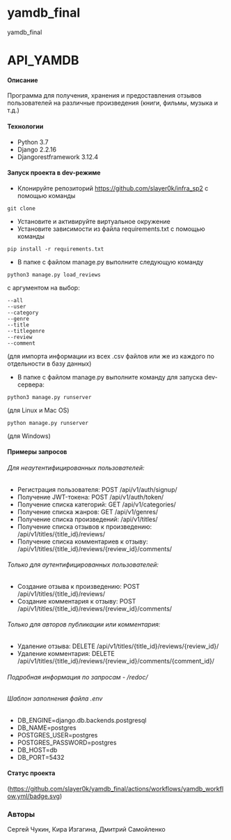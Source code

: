 # yamdb_final
yamdb_final
# API_YAMDB
#### Описание
Программа для получения, хранения и предоставления отзывов пользователей на различные произведения (книги, фильмы, музыка и т.д.)
#### Технологии
- Python 3.7
- Django 2.2.16
- Djangorestframework 3.12.4
#### Запуск проекта в dev-режиме
- Клонируйте репозиторий https://github.com/slayer0k/infra_sp2 с помощью команды
````
git clone
````
- Установите и активируйте виртуальное окружение
- Установите зависимости из файла requirements.txt с помощью команды
````
pip install -r requirements.txt
````
- В папке с файлом manage.py выполните следующую команду
```
python3 manage.py load_reviews
```
с аргументом на выбор:

```
--all
--user
--category
--genre
--title
--titlegenre
--review
--comment
```
(для импорта информации из всех .csv файлов или же из каждого по отдельности в базу данных)
- В папке с файлом manage.py выполните команду для запуска dev-сервера:
````
python3 manage.py runserver
````
(для Linux и Mac OS)
````
python manage.py runserver
````
(для Windows)
#### Примеры запросов
###### Для неаутентифицированных пользователей:
- Регистрация пользователя: POST /api/v1/auth/signup/
- Получение JWT-токена: POST /api/v1/auth/token/
- Получение списка категорий: GET /api/v1/categories/
- Получение списка жанров: GET /api/v1/genres/
- Получение списка произведений: /api/v1/titles/
- Получение списка отзывов к произведению: /api/v1/titles/{title_id}/reviews/
- Получение списка комментариев к отзыву: /api/v1/titles/{title_id}/reviews/{review_id}/comments/
###### Только для аутентифицированных пользователей:
- Создание отзыва к произведению: POST /api/v1/titles/{title_id}/reviews/
- Создание комментария к отзыву: POST /api/v1/titles/{title_id}/reviews/{review_id}/comments/
###### Только для авторов публикации или комментария:
- Удаление отзыва: DELETE /api/v1/titles/{title_id}/reviews/{review_id}/
- Удаление комментария: DELETE /api/v1/titles/{title_id}/reviews/{review_id}/comments/{comment_id}/
###### Подробная информация по запросам - /redoc/
###### Шаблон заполнения файла .env
- DB_ENGINE=django.db.backends.postgresql
- DB_NAME=postgres
- POSTGRES_USER=postgres
- POSTGRES_PASSWORD=postgres
- DB_HOST=db
- DB_PORT=5432

#### Статус проекта
(https://github.com/slayer0k/yamdb_final/actions/workflows/yamdb_workflow.yml/badge.svg)

### Авторы
Сергей Чукин, Кира Изгагина, Дмитрий Самойленко
